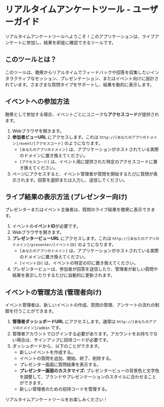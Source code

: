 # リアルタイムアンケートツール - ユーザーガイド

リアルタイムアンケートツールへようこそ！このアプリケーションは、ライブアンケートに参加し、結果を即座に確認できるツールです。

## このツールとは？

このツールは、聴衆からリアルタイムでフィードバックや回答を収集したいインタラクティブなセッション、プレゼンテーション、またはイベント向けに設計されています。さまざまな質問タイプをサポートし、結果を動的に表示します。

## イベントへの参加方法

聴衆として参加する場合、イベントごとにユニークな**アクセスコード**が提供されます。

1.  Webブラウザを開きます。
2.  **参加者ビューURL** にアクセスします。これは `http://[あなたのアプリのドメイン]/event/[アクセスコード]` のようになります。
    - `[あなたのアプリのドメイン]` は、アプリケーションがホストされている実際のドメインに置き換えてください。
    - `[アクセスコード]` は、イベント用に提供された特定のアクセスコードに置き換えてください。
3.  ページにアクセスすると、イベント管理者が質問を開始するたびに質問が表示されます。回答を選択または入力し、送信してください。

## ライブ結果の表示方法 (プレゼンター向け)

プレゼンターまたはイベント主催者は、質問のライブ結果を聴衆に表示できます。

1.  イベントの**イベントID**が必要です。
2.  Webブラウザを開きます。
3.  **プレゼンタービューURL** にアクセスします。これは `http://[あなたのアプリのドメイン]/presenter/[イベントID]` のようになります。
    - `[あなたのアプリのドメイン]` は、アプリケーションがホストされている実際のドメインに置き換えてください。
    - `[イベントID]` は、イベントの特定のIDに置き換えてください。
4.  プレゼンタービューは、参加者が回答を送信したり、管理者が新しい質問や結果を表示したりするたびに自動的に更新されます。

## イベントの管理方法 (管理者向け)

イベント管理者は、新しいイベントの作成、質問の管理、アンケートの流れの制御を行うことができます。

1.  **管理者ダッシュボードURL** にアクセスします。通常は `http://[あなたのアプリのドメイン]/admin` です。
2.  管理者アカウントでログインする必要があります。アカウントをお持ちでない場合は、サインアップに招待コードが必要です。
3.  ダッシュボードから、以下のことができます。
    - 新しいイベントを作成する。
    - イベントの質問を追加、開始、終了、削除する。
    - プレゼンター画面に質問結果を表示する。
    - **プレゼンター画面のカスタマイズ:** プレゼンタービューの背景色と文字色を調整して、ブランドやプレゼンテーションのスタイルに合わせることができます。 
    - 新しい管理者のための招待コードを管理する。

リアルタイムアンケートツールをお楽しみください！
